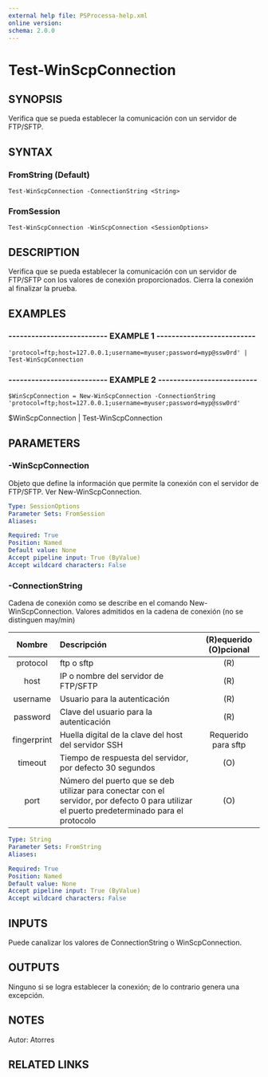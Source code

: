 ```yaml
---
external help file: PSProcessa-help.xml
online version: 
schema: 2.0.0
---
```


# Test-WinScpConnection

## SYNOPSIS
Verifica que se pueda establecer la comunicación con un servidor de FTP/SFTP.

## SYNTAX

### FromString (Default)
```
Test-WinScpConnection -ConnectionString <String>
```

### FromSession
```
Test-WinScpConnection -WinScpConnection <SessionOptions>
```

## DESCRIPTION
Verifica que se pueda establecer la comunicación con un servidor de FTP/SFTP con los valores de conexión proporcionados.
Cierra la conexión al finalizar la prueba.

## EXAMPLES

### -------------------------- EXAMPLE 1 --------------------------
```
'protocol=ftp;host=127.0.0.1;username=myuser;password=myp@ssw0rd' | Test-WinScpConnection
```

### -------------------------- EXAMPLE 2 --------------------------
```
$WinScpConnection = New-WinScpConnection -ConnectionString 'protocol=ftp;host=127.0.0.1;username=myuser;password=myp@ssw0rd'
```

$WinScpConnection | Test-WinScpConnection

## PARAMETERS

### -WinScpConnection
Objeto que define la información que permite la conexión con el servidor de FTP/SFTP.
Ver New-WinScpConnection.

```yaml
Type: SessionOptions
Parameter Sets: FromSession
Aliases: 

Required: True
Position: Named
Default value: None
Accept pipeline input: True (ByValue)
Accept wildcard characters: False
```

### -ConnectionString
Cadena de conexión como se describe en el comando New-WinScpConnection.
Valores admitidos en la cadena de conexión (no se distinguen may/min)

| Nombre | Descripción | (R)equerido (O)pcional |
| :--------: |:-------------| :---:|
| protocol | ftp o sftp | (R) |
| host | IP o nombre del servidor de FTP/SFTP | (R) |
| username | Usuario para la autenticación | (R) |
| password | Clave del usuario para la autenticación | (R) |
| fingerprint | Huella digital de la clave del host del servidor SSH | Requerido para sftp |
| timeout | Tiempo de respuesta del servidor, por defecto 30 segundos | (O) |
| port | Número del puerto que se deb utilizar para conectar con el servidor, por defecto 0 para utilizar el puerto predeterminado para el protocolo | (O) |

```yaml
Type: String
Parameter Sets: FromString
Aliases: 

Required: True
Position: Named
Default value: None
Accept pipeline input: True (ByValue)
Accept wildcard characters: False
```

## INPUTS

Puede canalizar los valores de  ConnectionString o WinScpConnection.

## OUTPUTS

Ninguno si se logra establecer la conexión; de lo contrario genera una excepción.

## NOTES
Autor: Atorres

## RELATED LINKS




